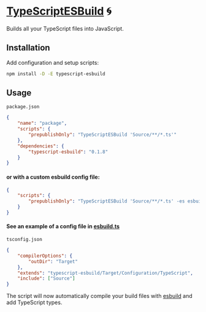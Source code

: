 # [TypeScriptESBuild] 🌀

Builds all your TypeScript files into JavaScript.

## Installation

Add configuration and setup scripts:

```sh
npm install -D -E typescript-esbuild
```

## Usage

`package.json`

```json
{
	"name": "package",
	"scripts": {
		"prepublishOnly": "TypeScriptESBuild 'Source/**/*.ts'"
	},
	"dependencies": {
		"typescript-esbuild": "0.1.8"
	}
}
```

#### or with a custom esbuild config file:

```json
{
	"scripts": {
		"prepublishOnly": "TypeScriptESBuild 'Source/**/*.ts' -es esbuild.ts"
	}
}
```

#### See an example of a config file in [esbuild.ts](Source/Configuration/esbuild.ts)

`tsconfig.json`

```json
{
	"compilerOptions": {
		"outDir": "Target"
	},
	"extends": "typescript-esbuild/Target/Configuration/TypeScript",
	"include": ["Source"]
}
```

The script will now automatically compile your build files with [esbuild] and
add TypeScript types.

[TypeScriptESBuild]: https://npmjs.org/typescript-esbuild
[esbuild]: https://npmjs.org/esbuild
